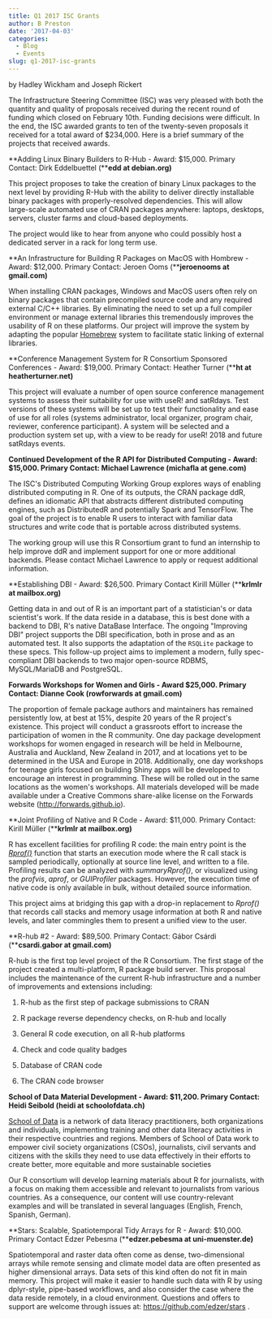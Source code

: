 ```yaml
---
title: Q1 2017 ISC Grants
author: B Preston
date: '2017-04-03'
categories:
  - Blog
  - Events
slug: q1-2017-isc-grants
---
```


by Hadley Wickham and Joseph Rickert

The Infrastructure Steering Committee (ISC) was very pleased with both the quantity and quality of proposals received during the recent round of funding which closed on February 10th. Funding decisions were difficult. In the end, the ISC awarded grants to ten of the twenty-seven proposals it received for a total award of $234,000. Here is a brief summary of the projects that received awards.

**Adding Linux Binary Builders to R-Hub - Award: $15,000. Primary Contact: Dirk Eddelbuettel (****edd at debian.org)**

This project proposes to take the creation of binary Linux packages to the next level by providing R-Hub with the ability to deliver directly installable binary packages with properly-resolved dependencies. This will allow large-scale automated use of CRAN packages anywhere: laptops, desktops, servers, cluster farms and cloud-based deployments.

The project would like to hear from anyone who could possibly host a dedicated server in a rack for long term use.

**An Infrastructure for Building R Packages on MacOS with Hombrew - Award: $12,000. Primary Contact: Jeroen Ooms (****jeroenooms at gmail.com)**

When installing CRAN packages, Windows and MacOS users often rely on binary packages that contain precompiled source code and any required external C/C++ libraries. By eliminating the need to set up a full compiler environment or manage external libraries this tremendously improves the usability of R on these platforms. Our project will improve the system by adapting the popular [Homebrew](https://brew.sh/) system to facilitate static linking of external libraries.

**Conference Management System for R Consortium Sponsored Conferences - Award: $19,000. Primary Contact: Heather Turner (****ht at heatherturner.net)**

This project will evaluate a number of open source conference management systems to assess their suitability for use with useR! and satRdays. Test versions of these systems will be set up to test their functionality and ease of use for all roles (systems administrator, local organizer, program chair, reviewer, conference participant). A system will be selected and a production system set up, with a view to be ready for useR! 2018 and future satRdays events.

**Continued Development of the R API for Distributed Computing - Award:  $15,000. Primary Contact: Michael Lawrence (michafla at gene.com)**

The ISC's Distributed Computing Working Group explores ways of enabling distributed computing in R. One of its outputs, the CRAN package ddR, defines an idiomatic API that abstracts different distributed computing engines, such as DistributedR and potentially Spark and TensorFlow. The goal of the project is to enable R users to interact with familiar data structures and write code that is portable across distributed systems.

The working group will use this R Consortium grant to fund an internship to help improve ddR and implement support for one or more additional backends. Please contact Michael Lawrence to apply or request additional information.

**Establishing  DBI - Award: $26,500. Primary Contact Kirill Müller (****krlmlr at mailbox.org)**

Getting data in and out of R is an important part of a statistician's or data scientist's work. If the data reside in a database, this is best done with a backend to DBI, R's native DataBase Interface. The ongoing "Improving DBI" project supports the DBI specification, both in prose and as an automated test. It also supports the adaptation of the `RSQLite` package to these specs. This follow-up project aims to implement a modern, fully spec-compliant DBI backends to two major open-source RDBMS, MySQL/MariaDB and PostgreSQL.

**Forwards Workshops for Women and Girls - Award $25,000. Primary Contact: Dianne Cook (rowforwards at gmail.com)**

The proportion of female package authors and maintainers has remained persistently low, at best at 15%, despite 20 years of the R project's existence. This project will conduct a grassroots effort to increase the participation of women in the R community. One day package development workshops for women engaged in research will be held in Melbourne, Australia and Auckland, New Zealand in 2017, and at locations yet to be determined in the USA and Europe in 2018. Additionally, one day workshops for teenage girls focused on building Shiny apps will be developed to encourage an interest in programming. These will be rolled out in the same locations as the women's workshops. All materials developed will be made available under a Creative Commons share-alike license on the Forwards website (<http://forwards.github.io>).

**Joint Profiling of Native and R Code - Award: $11,000. Primary Contact: Kirill Müller (****krlmlr at mailbox.org)**

R has excellent facilities for profiling R code: the main entry point is the _[Rprof()](https://www.rdocumentation.org/packages/utils/versions/3.3.2/topics/Rprof)_ function that starts an execution mode where the R call stack is sampled periodically, optionally at source line level, and written to a file. Profiling results can be analyzed with _summaryRprof()_, or visualized using the _profvis_,  _aprof_, or _GUIProfiler_ packages. However, the execution time of native code is only available in bulk, without detailed source information.

This project aims at bridging this gap with a drop-in replacement to _Rprof()_ that records call stacks and memory usage information at both R and native levels, and later commingles them to present a unified view to the user.

**R-hub #2 - Award: $89,500. Primary Contact: Gábor Csárdi (****csardi.gabor at gmail.com)**

R-hub is the first top level project of the R Consortium. The first stage of the project created a multi-platform, R package build server. This proposal includes the maintenance of the current R-hub infrastructure and a number of improvements and extensions including:

  1. R-hub as the first step of package submissions to CRAN

  2. R package reverse dependency checks, on R-hub and locally

  3. General R code execution, on all R-hub platforms

  4. Check and code quality badges

  5. Database of CRAN code

  6. The CRAN code browser

**School of Data Material Development - Award: $11,200. Primary Contact: Heidi Seibold (heidi at schoolofdata.ch)**

[School of Data](https://github.com/school-of-data/r-consortium-proposal) is a network of data literacy practitioners, both organizations and individuals, implementing training and other data literacy activities in their respective countries and regions. Members of School of Data work to empower civil society organizations (CSOs), journalists, civil servants and citizens with the skills they need to use data effectively in their efforts to create better, more equitable and more sustainable societies

Our R consortium will develop learning materials about R for journalists, with a focus on making them accessible and relevant to journalists from various countries. As a consequence, our content will use country-relevant examples and will be translated in several languages (English, French, Spanish, German).

**Stars: Scalable, Spatiotemporal Tidy Arrays for R - Award: $10,000. Primary Contact Edzer Pebesma (****edzer.pebesma at uni-muenster.de)**

Spatiotemporal and raster data often come as dense, two-dimensional arrays while remote sensing and climate model data are often presented as higher dimensional arrays. Data sets of this kind often do not fit in main memory. This project will make it easier to handle such data with R by using dplyr-style, pipe-based workflows, and also consider the case where the data reside remotely, in a cloud environment. Questions and offers to support are welcome through issues at: <https://github.com/edzer/stars> .
